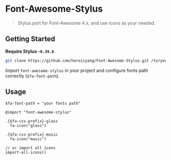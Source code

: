 Font-Awesome-Stylus
===================

> Stylus port for Font-Awesome 4.x, and use icons as your needed.

## Getting Started

**Require Stylus `~0.39.0`**

```bash
git clone https://github.com/heroicyang/Font-Awesome-Stylus.git /to/your\ project/stylus/
```

Import `font-awesome-stylus` in your project and configure fonts path correctly (`$fa-font-path`).

## Usage

```
$fa-font-path = "your fonts path"

@import "font-awesome-stylus"

.{$fa-css-prefix}-glass
  fa-icon("glass")

.{$fa-css-prefix}-music
  fa-icon("music")

// or import all icons
import-all-icons()
```